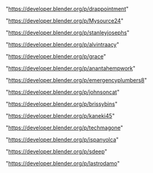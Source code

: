 "https://developer.blender.org/p/drappointment"

"https://developer.blender.org/p/Mysource24"

"https://developer.blender.org/p/stanleyjosephs"

"https://developer.blender.org/p/alvintraacy"

"https://developer.blender.org/p/grace"

"https://developer.blender.org/p/anantahempwork"

"https://developer.blender.org/p/emergencyplumbers8"

"https://developer.blender.org/p/johnsoncat"

"https://developer.blender.org/p/brissybins"

"https://developer.blender.org/p/kaneki45"

"https://developer.blender.org/p/techmagone"

"https://developer.blender.org/p/ispanyolca"

"https://developer.blender.org/p/sdeep"

 
"https://developer.blender.org/p/lastrodamo"


 
